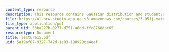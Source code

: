```yaml
---
content_type: resource
description: This resource contains Gaussian distribution and student?s t Distribution.
file: https://ol-ocw-studio-app-qa.s3.amazonaws.com/courses/3-051j-materials-for-biomedical-applications-spring-2006/5a19af079327742d1e83198929ca4eef_lecture15.pdf
file_type: application/pdf
parent_uid: 53ba227b-0277-d751-a0dd-ffc8768dbc65
resourcetype: Document
title: lecture15.pdf
uid: 5a19af07-9327-742d-1e83-198929ca4eef
---
```

